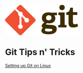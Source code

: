 <div >
    <img src="Git-Logo-2Color.png" align="center" height=100px>
</div>

# Git Tips n' Tricks

[Setting up Git on Linux](setup-linux.md)
